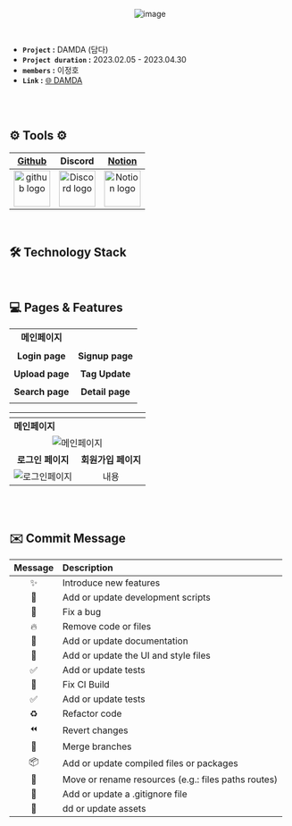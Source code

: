 <div  align="center">

![image](https://github.com/leejungho9/DAMDA/assets/71073027/e33bec52-a448-40f1-8309-35e17994cc23)

</br>

</div>
 
- **`Project` :** DAMDA (담다)
- **`Project duration` :** 2023.02.05 - 2023.04.30
- **`members` :** 이정호
- **`Link` :** [🌐 DAMDA ](http://damda-s3.s3-website.ap-northeast-2.amazonaws.com/)
<br/>


<br/>

## ⚙️ Tools ⚙️ 
| <a href="https://github.com/MNK-photoday/photoday" target="_blank">Github</a> | Discord |<a href="https://www.notion.so/codestates/1754f40362bd47ca930d38ab4177d496" target="_blank">Notion</a>|
| :---: | :---: |:---:|
| <img alt="github logo" src="https://techstack-generator.vercel.app/github-icon.svg" width="65" height="65"> | <img alt="Discord logo" src="https://assets-global.website-files.com/6257adef93867e50d84d30e2/62595384e89d1d54d704ece7_3437c10597c1526c3dbd98c737c2bcae.svg" height="65" width="65"> |<img alt="Notion logo" src="https://www.notion.so/cdn-cgi/image/format=auto,width=640,quality=100/front-static/shared/icons/notion-app-icon-3d.png" height="65" width="65">|

<br/>

## 🛠️ Technology Stack

</br>


## 💻 Pages & Features
|       |       |
| :---: | :---: |
|        **메인페이지**    |     |
|  | |
|                    **Login page**                     |                     **Signup page**                     |
| | |
|                    **Upload page**                     |                 **Tag Update**                  |
| | |
|                    **Search page**                     |                 **Detail page**                  |
| | |

<table>
  <thead>
    <tr>
      <th></th>
      <th></th>
    </tr>
  </thead>
  <tbody>
    <tr>
     <td colspan="2" ><strong>메인페이지</strong></td>
    </tr>
    <tr>
     <td style="text-align: center;" colspan="2" ><img src="https://github.com/leejungho9/DAMDA/assets/71073027/ce2ec53a-3f16-4b65-9350-2554895f629c" alt="메인페이지"></td>
    </tr>
     <tr>
     <td style="text-align: center;"><strong>로그인 페이지</strong></td>
     <td style="text-align: center;"><strong>회원가입 페이지</strong></td>
    </tr>
    <tr>
     <td style="text-align: center;"><img src="https://github.com/leejungho9/DAMDA/assets/71073027/c3074376-e76d-4bc7-adb7-1051163b7d41" alt="로그인페이지"></td>
     <td style="text-align: center;">내용</td>
    </tr>
  </tbody>
</table>

<br/>











<br />

## ✉️ Commit  Message

|Message|Description|
|:---:|:---|
|✨|Introduce new features|
|🔨|Add or update development scripts|
|🐛|Fix a bug|
|🔥|Remove code or files|
|📝|Add or update documentation|
|💄|Add or update the UI and style files|
|✅ |Add or update tests|
|💚 |Fix CI Build|
|✅ |Add or update tests|
|♻️ |Refactor code|
|⏪ |Revert changes|
|🔀 |Merge branches|
|📦 |Add or update compiled files or packages|
|🚚 |Move or rename resources (e.g.: files paths routes)|
|🙈 |Add or update a .gitignore file|
|🍱 |dd or update assets|

